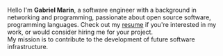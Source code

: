 Hello I'm **Gabriel Marin**, a software engineer with a background in networking and programming, passionate about open source software, programming languages. Check out my [resume](/cv/gmarin.pdf) if you're interested in my work, or would consider hiring me for your project.  
My mission is to contribute to the development of future software infrastructure.
